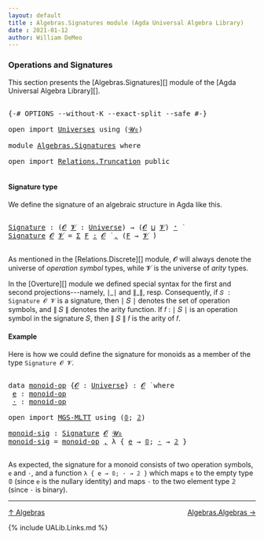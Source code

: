 ```yaml
---
layout: default
title : Algebras.Signatures module (Agda Universal Algebra Library)
date : 2021-01-12
author: William DeMeo
---
```


### <a id="operations-and-signatures">Operations and Signatures</a>

This section presents the [Algebras.Signatures][] module of the [Agda Universal Algebra Library][].

<pre class="Agda">

<a id="318" class="Symbol">{-#</a> <a id="322" class="Keyword">OPTIONS</a> <a id="330" class="Pragma">--without-K</a> <a id="342" class="Pragma">--exact-split</a> <a id="356" class="Pragma">--safe</a> <a id="363" class="Symbol">#-}</a>

<a id="368" class="Keyword">open</a> <a id="373" class="Keyword">import</a> <a id="380" href="Universes.html" class="Module">Universes</a> <a id="390" class="Keyword">using</a> <a id="396" class="Symbol">(</a><a id="397" href="Agda.Primitive.html#590" class="Primitive">𝓤₀</a><a id="399" class="Symbol">)</a>

<a id="402" class="Keyword">module</a> <a id="409" href="Algebras.Signatures.html" class="Module">Algebras.Signatures</a> <a id="429" class="Keyword">where</a>

<a id="436" class="Keyword">open</a> <a id="441" class="Keyword">import</a> <a id="448" href="Relations.Truncation.html" class="Module">Relations.Truncation</a> <a id="469" class="Keyword">public</a>

</pre>


#### <a id="signature-type">Signature type</a>

We define the signature of an algebraic structure in Agda like this.

<pre class="Agda">

<a id="Signature"></a><a id="622" href="Algebras.Signatures.html#622" class="Function">Signature</a> <a id="632" class="Symbol">:</a> <a id="634" class="Symbol">(</a><a id="635" href="Algebras.Signatures.html#635" class="Bound">𝓞</a> <a id="637" href="Algebras.Signatures.html#637" class="Bound">𝓥</a> <a id="639" class="Symbol">:</a> <a id="641" href="Universes.html#205" class="Postulate">Universe</a><a id="649" class="Symbol">)</a> <a id="651" class="Symbol">→</a> <a id="653" class="Symbol">(</a><a id="654" href="Algebras.Signatures.html#635" class="Bound">𝓞</a> <a id="656" href="Agda.Primitive.html#636" class="Primitive Operator">⊔</a> <a id="658" href="Algebras.Signatures.html#637" class="Bound">𝓥</a><a id="659" class="Symbol">)</a> <a id="661" href="Universes.html#181" class="Primitive Operator">⁺</a> <a id="663" href="Universes.html#403" class="Function Operator">̇</a>
<a id="665" href="Algebras.Signatures.html#622" class="Function">Signature</a> <a id="675" href="Algebras.Signatures.html#675" class="Bound">𝓞</a> <a id="677" href="Algebras.Signatures.html#677" class="Bound">𝓥</a> <a id="679" class="Symbol">=</a> <a id="681" href="MGS-MLTT.html#3074" class="Function">Σ</a> <a id="683" href="Algebras.Signatures.html#683" class="Bound">F</a> <a id="685" href="MGS-MLTT.html#3074" class="Function">꞉</a> <a id="687" href="Algebras.Signatures.html#675" class="Bound">𝓞</a> <a id="689" href="Universes.html#403" class="Function Operator">̇</a> <a id="691" href="MGS-MLTT.html#3074" class="Function">,</a> <a id="693" class="Symbol">(</a><a id="694" href="Algebras.Signatures.html#683" class="Bound">F</a> <a id="696" class="Symbol">→</a> <a id="698" href="Algebras.Signatures.html#677" class="Bound">𝓥</a> <a id="700" href="Universes.html#403" class="Function Operator">̇</a><a id="701" class="Symbol">)</a>

</pre>

As mentioned in the [Relations.Discrete][] module, 𝓞 will always denote the universe of *operation symbol* types, while 𝓥 is the universe of *arity* types.

In the [Overture][] module we defined special syntax for the first and second projections---namely, ∣\_∣ and ∥\_∥, resp. Consequently, if `𝑆 : Signature 𝓞 𝓥` is a signature, then ∣ 𝑆 ∣ denotes the set of operation symbols, and ∥ 𝑆 ∥ denotes the arity function. If 𝑓 : ∣ 𝑆 ∣ is an operation symbol in the signature 𝑆, then ∥ 𝑆 ∥ 𝑓 is the arity of 𝑓.



#### <a id="Example">Example</a>

Here is how we could define the signature for monoids as a member of the type `Signature 𝓞 𝓥`.

<pre class="Agda">

<a id="1369" class="Keyword">data</a> <a id="monoid-op"></a><a id="1374" href="Algebras.Signatures.html#1374" class="Datatype">monoid-op</a> <a id="1384" class="Symbol">{</a><a id="1385" href="Algebras.Signatures.html#1385" class="Bound">𝓞</a> <a id="1387" class="Symbol">:</a> <a id="1389" href="Universes.html#205" class="Postulate">Universe</a><a id="1397" class="Symbol">}</a> <a id="1399" class="Symbol">:</a> <a id="1401" href="Algebras.Signatures.html#1385" class="Bound">𝓞</a> <a id="1403" href="Universes.html#403" class="Function Operator">̇</a> <a id="1405" class="Keyword">where</a>
 <a id="monoid-op.e"></a><a id="1412" href="Algebras.Signatures.html#1412" class="InductiveConstructor">e</a> <a id="1414" class="Symbol">:</a> <a id="1416" href="Algebras.Signatures.html#1374" class="Datatype">monoid-op</a>
 <a id="monoid-op.·"></a><a id="1427" href="Algebras.Signatures.html#1427" class="InductiveConstructor">·</a> <a id="1429" class="Symbol">:</a> <a id="1431" href="Algebras.Signatures.html#1374" class="Datatype">monoid-op</a>

<a id="1442" class="Keyword">open</a> <a id="1447" class="Keyword">import</a> <a id="1454" href="MGS-MLTT.html" class="Module">MGS-MLTT</a> <a id="1463" class="Keyword">using</a> <a id="1469" class="Symbol">(</a><a id="1470" href="MGS-MLTT.html#712" class="Function">𝟘</a><a id="1471" class="Symbol">;</a> <a id="1473" href="MGS-MLTT.html#2482" class="Function">𝟚</a><a id="1474" class="Symbol">)</a>

<a id="monoid-sig"></a><a id="1477" href="Algebras.Signatures.html#1477" class="Function">monoid-sig</a> <a id="1488" class="Symbol">:</a> <a id="1490" href="Algebras.Signatures.html#622" class="Function">Signature</a> <a id="1500" href="Overture.Preliminaries.html#8157" class="Generalizable">𝓞</a> <a id="1502" href="Agda.Primitive.html#590" class="Primitive">𝓤₀</a>
<a id="1505" href="Algebras.Signatures.html#1477" class="Function">monoid-sig</a> <a id="1516" class="Symbol">=</a> <a id="1518" href="Algebras.Signatures.html#1374" class="Datatype">monoid-op</a> <a id="1528" href="MGS-MLTT.html#2929" class="InductiveConstructor Operator">,</a> <a id="1530" class="Symbol">λ</a> <a id="1532" class="Symbol">{</a> <a id="1534" href="Algebras.Signatures.html#1412" class="InductiveConstructor">e</a> <a id="1536" class="Symbol">→</a> <a id="1538" href="MGS-MLTT.html#712" class="Function">𝟘</a><a id="1539" class="Symbol">;</a> <a id="1541" href="Algebras.Signatures.html#1427" class="InductiveConstructor">·</a> <a id="1543" class="Symbol">→</a> <a id="1545" href="MGS-MLTT.html#2482" class="Function">𝟚</a> <a id="1547" class="Symbol">}</a>

</pre>

As expected, the signature for a monoid consists of two operation symbols, `e` and `·`, and a function `λ { e → 𝟘; · → 𝟚 }` which maps `e` to the empty type 𝟘 (since `e` is the nullary identity) and maps `·` to the two element type 𝟚 (since `·` is binary).

-------------------------------------

[↑ Algebras](Algebras.html)
<span style="float:right;">[Algebras.Algebras →](Algebras.Algebras.html)</span>


{% include UALib.Links.md %}

